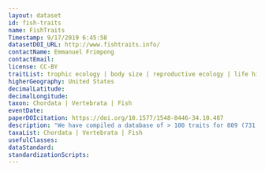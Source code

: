 ```yaml
---
layout: dataset
id: fish-traits
name: FishTraits
Timestamp: 9/17/2019 6:45:58
datasetDOI_URL: http://www.fishtraits.info/
contactName: Emmanuel Frimpong
contactEmail:  
license: CC-BY
traitList: trophic ecology | body size | reproductive ecology | life history | habitat preferences | salinity and temperature tolerances
higherGeography: United States
decimalLatitude: 
decimalLongitude: 
taxon: Chordata | Vertebrata | Fish
eventDate: 
paperDOIcitation: https://doi.org/10.1577/1548-8446-34.10.487
description: "We have compiled a database of > 100 traits for 809 (731 native and 78 nonnative) fish species found in freshwaters of the conterminous United States, including 37 native families and 145 native genera.The database, named Fish Traits, contains information on four major categories of traits: (1) trophic ecology; (2) body size, reproductive ecology, and life history; (3) habitat preferences; and (4) salinity and temperature tolerances"
taxaList: Chordata | Vertebrata | Fish
usefulClasses: 
dataStandard:
standardizationScripts: 
---
```

